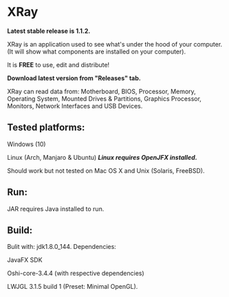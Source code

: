 # XRay

**Latest stable release is 1.1.2.**

XRay is an application used to see what's under the hood of your computer.
(It will show what components are installed on your computer).

It is **FREE** to use, edit and distribute!

**Download latest version from "Releases" tab.**


XRay can read data from:
Motherboard, BIOS, Processor, Memory, Operating System, Mounted Drives & Partitions, Graphics Processor, Monitors, Network Interfaces and USB Devices.


## Tested platforms:

Windows (10)

Linux (Arch, Manjaro & Ubuntu) _**Linux requires OpenJFX installed.**_

Should work but not tested on Mac OS X and Unix (Solaris, FreeBSD).


## Run:
JAR requires Java installed to run.


## Build:
Bulit with: jdk1.8.0_144.
Dependencies:

JavaFX SDK

Oshi-core-3.4.4 (with respective dependencies)

LWJGL 3.1.5 build 1 (Preset: Minimal OpenGL).
